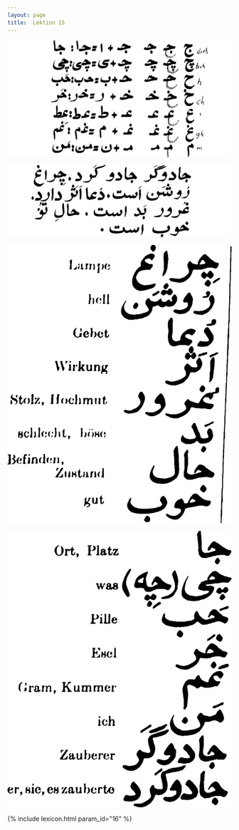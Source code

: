 ```yaml
---
layout: page
title:  Lektion 15
---
```



![image](/assets/s/026.png-05.png)

![image](/assets/s/027.png-02.png)

![image](/assets/s/2col/027.png-05_1L.png)

![image](/assets/s/2col/027.png-05_2R.png)


{% include lexicon.html param_id="16" %}
